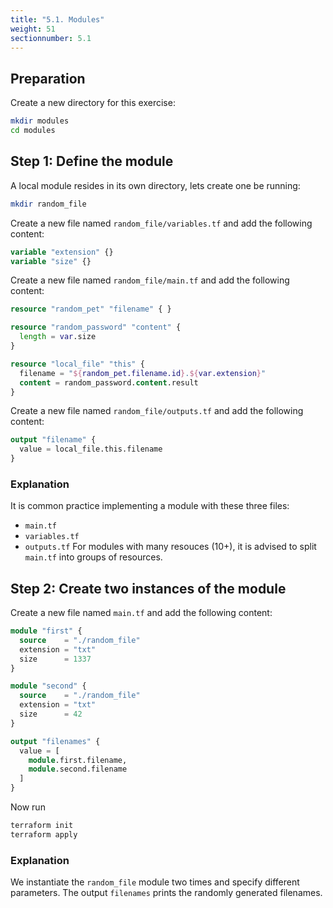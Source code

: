 ```yaml
---
title: "5.1. Modules"
weight: 51
sectionnumber: 5.1
---
```


## Preparation

Create a new directory for this exercise:
```bash
mkdir modules
cd modules 
```

## Step 1: Define the module

A local module resides in its own directory, lets create one be running:
```bash
mkdir random_file
```

Create a new file named `random_file/variables.tf` and add the following content:
```terraform
variable "extension" {}
variable "size" {}
```

Create a new file named `random_file/main.tf` and add the following content:
```terraform
resource "random_pet" "filename" { }

resource "random_password" "content" {
  length = var.size
}

resource "local_file" "this" {
  filename = "${random_pet.filename.id}.${var.extension}"
  content = random_password.content.result
}
```

Create a new file named `random_file/outputs.tf` and add the following content:
```terraform
output "filename" {
  value = local_file.this.filename
}
```

### Explanation

It is common practice implementing a module with these three files:
- `main.tf`
- `variables.tf`
- `outputs.tf`
For modules with many resouces (10+), it is advised to split `main.tf` into groups of resources.
  

## Step 2: Create two instances of the module

Create a new file named `main.tf` and add the following content:
```terraform
module "first" {
  source    = "./random_file"
  extension = "txt"
  size      = 1337
}

module "second" {
  source    = "./random_file"
  extension = "txt"
  size      = 42
}

output "filenames" {
  value = [
    module.first.filename,
    module.second.filename
  ]
}
```

Now run
```bash
terraform init
terraform apply
```

### Explanation

We instantiate the `random_file` module two times and specify different parameters. The output `filenames` prints
the randomly generated filenames.